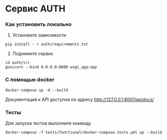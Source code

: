 # Сервис AUTH
### Как установить локально
1. Установите зависимости
```
pip install - r auth/requirements.txt
```
2. Поднимите сервис
```
cd auth/src
gunicorn --bind 0.0.0.0:8000 wsgi_app:app 
```
### С помощью docker
```
docker-compose up -d --build
```
Документация к API доступна по адресу http://127.0.0.1:8001/apidocs/
### Тесты
Для запуска тестов выполните команду
```
docker-compose -f tests/functional/docker-compose.tests.yml up --build
```